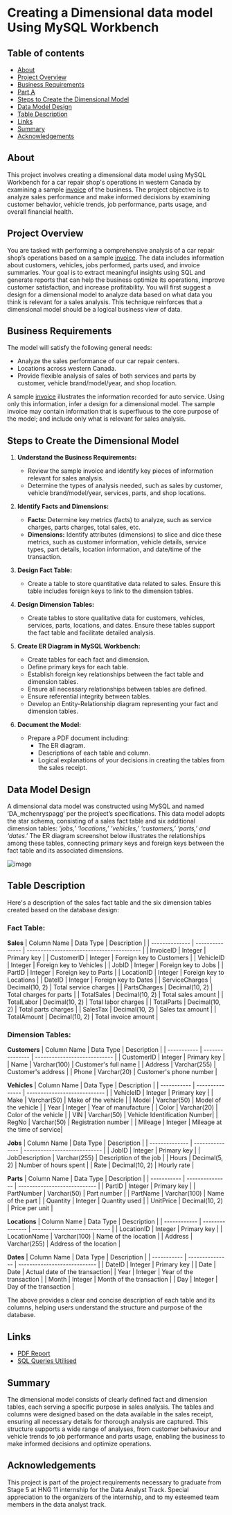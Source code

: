 # Creating a Dimensional data model Using MySQL Workbench

## Table of contents

- [About](#about)
- [Project Overview](#project-overview)
- [Business Requirements](#business-requirements)
- [Part A](#part-a)
- [Steps to Create the Dimensional Model](#steps-to-create-the-dimensional-model)
- [Data Model Design](#data-model-design)
- [Table Description](#table-description)
- [Links](#links)
- [Summary](#summary)
- [Acknowledgements](#acknowledgements)

## About
This project involves creating a dimensional data model using MySQL Workbench for a car repair shop's operations in western Canada by examining a sample [invoice](https://drive.google.com/file/d/1enihc1uFFW9dHPYFiBC27wpk92QodBC-/view?usp=sharing) of the business.  The project objective is to analyze sales performance and make informed decisions by examining customer behavior, vehicle trends, job performance, parts usage, and overall financial health. 


## Project Overview
You are tasked with performing a comprehensive analysis of a car repair shop’s operations based on a sample [invoice](https://drive.google.com/file/d/1enihc1uFFW9dHPYFiBC27wpk92QodBC-/view?usp=sharing). The data includes information about customers, vehicles, jobs performed, parts used, and invoice summaries. Your goal is to extract meaningful insights using SQL and generate reports that can help the business optimize its operations, improve customer satisfaction, and increase profitability.
You will first suggest a design for a dimensional model to analyze data based on what data you think is relevant for a sales analysis. This technique reinforces that a dimensional model should be a logical business view of data.


## Business Requirements
The model will satisfy the following general needs:
-	Analyze the sales performance of our car repair centers.
-	Locations across western Canada.
-	Provide flexible analysis of sales of both services and parts by customer, vehicle brand/model/year, and shop location.

A sample [invoice](https://drive.google.com/file/d/1enihc1uFFW9dHPYFiBC27wpk92QodBC-/view?usp=sharing) illustrates the information recorded for auto service. Using only this information, infer a design for a dimensional model. The sample invoice may contain information that is superfluous to the core purpose of the model; and include only what is relevant for sales analysis.



## Steps to Create the Dimensional Model

1. **Understand the Business Requirements:**
   - Review the sample invoice and identify key pieces of information relevant for sales analysis.
   - Determine the types of analysis needed, such as sales by customer, vehicle brand/model/year, services, parts, and shop locations.

2. **Identify Facts and Dimensions:**
   - **Facts:** Determine key metrics (facts) to analyze, such as service charges, parts charges, total sales, etc.
   - **Dimensions:** Identify attributes (dimensions) to slice and dice these metrics, such as customer information, vehicle details, service types, part details, location information, and date/time of the transaction.

3. **Design Fact Table:**
   - Create a table to store quantitative data related to sales. Ensure this table includes foreign keys to link to the dimension tables.

4. **Design Dimension Tables:**
   - Create tables to store qualitative data for customers, vehicles, services, parts, locations, and dates. Ensure these tables support the fact table and facilitate detailed analysis.

5. **Create ER Diagram in MySQL Workbench:**
   - Create tables for each fact and dimension.
   - Define primary keys for each table.
   - Establish foreign key relationships between the fact table and dimension tables.
   - Ensure all necessary relationships between tables are defined.
   - Ensure referential integrity between tables.
   - Develop an Entity-Relationship diagram representing your fact and dimension tables.

6. **Document the Model:**
   - Prepare a PDF document including:
     - The ER diagram.
     - Descriptions of each table and column.
     - Logical explanations of your decisions in creating the tables from the sales receipt.


## Data Model Design
A dimensional data model was constructed using MySQL and named ‘DA_mchenryspagg’ per the project’s specifications. This data model adopts the star schema, consisting of a sales fact table and six additional dimension tables: ‘*jobs,’ ‘locations,’ ‘vehicles,’ ‘customers,’ ‘parts,’ and ‘dates*.’ The ER diagram screenshot below illustrates the relationships among these tables, connecting primary keys and foreign keys between the fact table and its associated dimensions.
   
  ![image](https://github.com/user-attachments/assets/308529b3-1ced-470d-b848-cc7db3870856)


## Table Description

Here's a description of the sales fact table and the six dimension tables created based on the database design:

### Fact Table:

**Sales**
| Column Name    | Data Type       | Description                               |
| -------------- | --------------- | ----------------------------------------- |
| InvoiceID      | Integer         | Primary key                               |
| CustomerID     | Integer         | Foreign key to Customers                  |
| VehicleID      | Integer         | Foreign key to Vehicles                   |
| JobID          | Integer         | Foreign key to Jobs                       |
| PartID         | Integer         | Foreign key to Parts                      |
| LocationID     | Integer         | Foreign key to Locations                  |
| DateID         | Integer         | Foreign key to Dates                      |
| ServiceCharges | Decimal(10, 2)  | Total service charges                     |
| PartsCharges   | Decimal(10, 2)  | Total charges for parts                   |
| TotalSales     | Decimal(10, 2)  | Total sales amount                        |
| TotalLabor     | Decimal(10, 2)  | Total labor charges                       |
| TotalParts     | Decimal(10, 2)  | Total parts charges                       |
| SalesTax       | Decimal(10, 2)  | Sales tax amount                          |
| TotalAmount    | Decimal(10, 2)  | Total invoice amount                      |

### Dimension Tables:

**Customers**
| Column Name | Data Type       | Description                  |
| ----------- | --------------- | ---------------------------- |
| CustomerID  | Integer         | Primary key                  |
| Name        | Varchar(100)    | Customer's full name         |
| Address     | Varchar(255)    | Customer's address           |
| Phone       | Varchar(20)     | Customer's phone number      |

**Vehicles**
| Column Name | Data Type       | Description                  |
| ----------- | --------------- | ---------------------------- |
| VehicleID   | Integer         | Primary key                  |
| Make        | Varchar(50)     | Make of the vehicle          |
| Model       | Varchar(50)     | Model of the vehicle         |
| Year        | Integer         | Year of manufacture          |
| Color       | Varchar(20)     | Color of the vehicle         |
| VIN         | Varchar(50)     | Vehicle Identification Number|
| RegNo       | Varchar(50)     | Registration number          |
| Mileage     | Integer         | Mileage at the time of service|

**Jobs**
| Column Name    | Data Type       | Description                  |
| -------------- | --------------- | ---------------------------- |
| JobID          | Integer         | Primary key                  |
| JobDescription | Varchar(255)    | Description of the job       |
| Hours          | Decimal(5, 2)   | Number of hours spent        |
| Rate           | Decimal(10, 2)  | Hourly rate                  |

**Parts**
| Column Name | Data Type       | Description                  |
| ----------- | --------------- | ---------------------------- |
| PartID      | Integer         | Primary key                  |
| PartNumber  | Varchar(50)     | Part number                  |
| PartName    | Varchar(100)    | Name of the part             |
| Quantity    | Integer         | Quantity used                |
| UnitPrice   | Decimal(10, 2)  | Price per unit               |

**Locations**
| Column Name  | Data Type       | Description                  |
| ------------ | --------------- | ---------------------------- |
| LocationID   | Integer         | Primary key                  |
| LocationName | Varchar(100)    | Name of the location         |
| Address      | Varchar(255)    | Address of the location      |

**Dates**
| Column Name | Data Type       | Description                  |
| ----------- | --------------- | ---------------------------- |
| DateID      | Integer         | Primary key                  |
| Date        | Date            | Actual date of the transaction|
| Year        | Integer         | Year of the transaction       |
| Month       | Integer         | Month of the transaction      |
| Day         | Integer         | Day of the transaction        |

The above provides a clear and concise description of each table and its columns, helping users understand the structure and purpose of the database.


## Links
- [PDF Report](https://drive.google.com/file/d/1lR5rTB8jSjJCUw3V65CsYsfkBz0gbTSH/view?usp=sharing)
- [SQL Queries Utilised](https://github.com/mchenryspagg/creating-a-dimensional-data-model/blob/main/Part%20A.sql)


## Summary 
The dimensional model consists of clearly defined fact and dimension tables, each serving a specific purpose in sales analysis. The tables and columns were designed based on the data available in the sales receipt, ensuring all necessary details for thorough analysis are captured. This structure supports a wide range of analyses, from customer behaviour and vehicle trends to job performance and parts usage, enabling the business to make informed decisions and optimize operations.


## Acknowledgements
This project is part of the project requirements necessary to graduate from Stage 5 at HNG 11 internship for the Data Analyst Track. Special appreciation to the organizers of the internship, and to my esteemed team members in the data analyst track.
